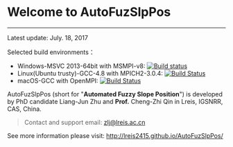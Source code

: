 # Welcome to AutoFuzSlpPos
----------

Latest update: July. 18, 2017

Selected build environments：

+ Windows-MSVC 2013-64bit with MSMPI-v8: [![Build status](https://ci.appveyor.com/api/projects/status/d7p64laeebeqg9li?svg=true)](https://ci.appveyor.com/project/lreis-2415/autofuzslppos)
+ Linux(Ubuntu trusty)-GCC-4.8 with MPICH2-3.0.4: [![Build Status](http://badges.herokuapp.com/travis/lreis2415/AutoFuzSlpPos?branch=master&env=BUILD_NAME=linux_gcc48&label=linux_gcc48)](https://travis-ci.org/lreis2415/AutoFuzSlpPos) 
+ macOS-GCC with OpenMPI: [![Build Status](http://badges.herokuapp.com/travis/lreis2415/AutoFuzSlpPos?branch=master&env=BUILD_NAME=osx_gcc&label=osx_gcc)](https://travis-ci.org/lreis2415/AutoFuzSlpPos) 

AutoFuzSlpPos (short for "**Automated Fuzzy Slope Position**") is developed by PhD candidate Liang-Jun Zhu and **Prof.** Cheng-Zhi Qin in Lreis, IGSNRR, CAS, China.

>Contact and support email: zlj@lreis.ac.cn

See more information please visit: http://lreis2415.github.io/AutoFuzSlpPos/